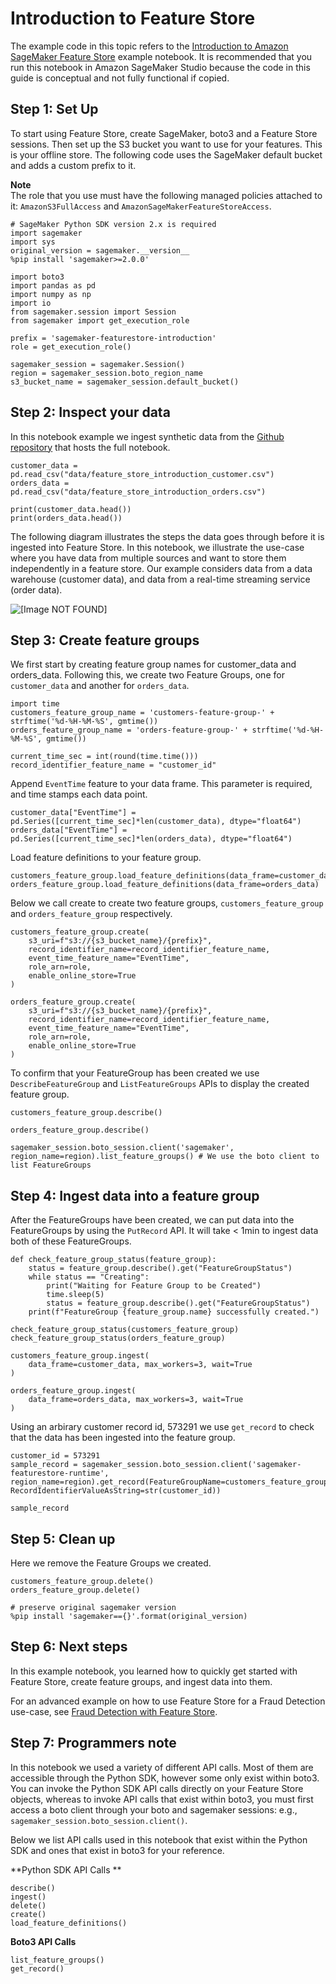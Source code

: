 # Introduction to Feature Store<a name="feature-store-introduction-notebook"></a>

The example code in this topic refers to the [Introduction to Amazon SageMaker Feature Store](https://sagemaker-examples.readthedocs.io/en/latest/sagemaker-featurestore/feature_store_introduction.html) example notebook\. It is recommended that you run this notebook in Amazon SageMaker Studio because the code in this guide is conceptual and not fully functional if copied\. 

## Step 1: Set Up<a name="feature-store-setup"></a>

 To start using Feature Store, create SageMaker, boto3 and a Feature Store sessions\. Then set up the S3 bucket you want to use for your features\. This is your offline store\. The following code uses the SageMaker default bucket and adds a custom prefix to it\. 

**Note**  
 The role that you use must have the following managed policies attached to it: `AmazonS3FullAccess` and `AmazonSageMakerFeatureStoreAccess`\. 

```
# SageMaker Python SDK version 2.x is required
import sagemaker
import sys
original_version = sagemaker.__version__
%pip install 'sagemaker>=2.0.0'
```

```
import boto3
import pandas as pd
import numpy as np
import io
from sagemaker.session import Session
from sagemaker import get_execution_role

prefix = 'sagemaker-featurestore-introduction'
role = get_execution_role()

sagemaker_session = sagemaker.Session()
region = sagemaker_session.boto_region_name
s3_bucket_name = sagemaker_session.default_bucket()
```

## Step 2: Inspect your data<a name="feature-store-load-datasets"></a>

In this notebook example we ingest synthetic data from the [Github repository](https://github.com/aws/amazon-sagemaker-examples/tree/master/sagemaker-featurestore/data) that hosts the full notebook\.

```
customer_data = pd.read_csv("data/feature_store_introduction_customer.csv")
orders_data = pd.read_csv("data/feature_store_introduction_orders.csv")

print(customer_data.head())
print(orders_data.head())
```

The following diagram illustrates the steps the data goes through before it is ingested into Feature Store\. In this notebook, we illustrate the use\-case where you have data from multiple sources and want to store them independently in a feature store\. Our example considers data from a data warehouse \(customer data\), and data from a real\-time streaming service \(order data\)\.

![\[Image NOT FOUND\]](http://docs.aws.amazon.com/sagemaker/latest/dg/images/feature-store-intro-diagram.png)

## Step 3: Create feature groups<a name="feature-store-set-up-feature-groups"></a>

We first start by creating feature group names for customer\_data and orders\_data\. Following this, we create two Feature Groups, one for `customer_data` and another for `orders_data`\.

```
import time
customers_feature_group_name = 'customers-feature-group-' + strftime('%d-%H-%M-%S', gmtime())
orders_feature_group_name = 'orders-feature-group-' + strftime('%d-%H-%M-%S', gmtime())

current_time_sec = int(round(time.time()))
record_identifier_feature_name = "customer_id"
```

Append `EventTime` feature to your data frame\. This parameter is required, and time stamps each data point\.

```
customer_data["EventTime"] = pd.Series([current_time_sec]*len(customer_data), dtype="float64")
orders_data["EventTime"] = pd.Series([current_time_sec]*len(orders_data), dtype="float64")
```

Load feature definitions to your feature group\.

```
customers_feature_group.load_feature_definitions(data_frame=customer_data)
orders_feature_group.load_feature_definitions(data_frame=orders_data)
```

Below we call create to create two feature groups, `customers_feature_group` and `orders_feature_group` respectively\.

```
customers_feature_group.create(
    s3_uri=f"s3://{s3_bucket_name}/{prefix}",
    record_identifier_name=record_identifier_feature_name,
    event_time_feature_name="EventTime",
    role_arn=role,
    enable_online_store=True
)

orders_feature_group.create(
    s3_uri=f"s3://{s3_bucket_name}/{prefix}",
    record_identifier_name=record_identifier_feature_name,
    event_time_feature_name="EventTime",
    role_arn=role,
    enable_online_store=True
)
```

To confirm that your FeatureGroup has been created we use `DescribeFeatureGroup` and `ListFeatureGroups` APIs to display the created feature group\. 

```
customers_feature_group.describe()
```

```
orders_feature_group.describe()
```

```
sagemaker_session.boto_session.client('sagemaker', region_name=region).list_feature_groups() # We use the boto client to list FeatureGroups
```

## Step 4: Ingest data into a feature group<a name="feature-store-set-up-record-identifier-event-time"></a>

After the FeatureGroups have been created, we can put data into the FeatureGroups by using the `PutRecord` API\. It will take < 1min to ingest data both of these FeatureGroups\.

```
def check_feature_group_status(feature_group):
    status = feature_group.describe().get("FeatureGroupStatus")
    while status == "Creating":
        print("Waiting for Feature Group to be Created")
        time.sleep(5)
        status = feature_group.describe().get("FeatureGroupStatus")
    print(f"FeatureGroup {feature_group.name} successfully created.")

check_feature_group_status(customers_feature_group)
check_feature_group_status(orders_feature_group)
```

```
customers_feature_group.ingest(
    data_frame=customer_data, max_workers=3, wait=True
)
```

```
orders_feature_group.ingest(
    data_frame=orders_data, max_workers=3, wait=True
)
```

Using an arbirary customer record id, 573291 we use `get_record` to check that the data has been ingested into the feature group\.

```
customer_id = 573291
sample_record = sagemaker_session.boto_session.client('sagemaker-featurestore-runtime', region_name=region).get_record(FeatureGroupName=customers_feature_group_name, RecordIdentifierValueAsString=str(customer_id))
```

```
sample_record
```

## Step 5: Clean up<a name="feature-store-load-feature-definitions"></a>

Here we remove the Feature Groups we created\.

```
customers_feature_group.delete()
orders_feature_group.delete()
```

```
# preserve original sagemaker version
%pip install 'sagemaker=={}'.format(original_version)
```

## Step 6: Next steps<a name="feature-store-setup-create-feature-group"></a>

In this example notebook, you learned how to quickly get started with Feature Store, create feature groups, and ingest data into them\.

For an advanced example on how to use Feature Store for a Fraud Detection use\-case, see [Fraud Detection with Feature Store](https://sagemaker-examples.readthedocs.io/en/latest/sagemaker-featurestore/sagemaker_featurestore_fraud_detection_python_sdk.html)\.

## Step 7: Programmers note<a name="feature-store-working-with-feature-groups"></a>

In this notebook we used a variety of different API calls\. Most of them are accessible through the Python SDK, however some only exist within boto3\. You can invoke the Python SDK API calls directly on your Feature Store objects, whereas to invoke API calls that exist within boto3, you must first access a boto client through your boto and sagemaker sessions: e\.g\., `sagemaker_session.boto_session.client()`\.

Below we list API calls used in this notebook that exist within the Python SDK and ones that exist in boto3 for your reference\. 

**Python SDK API Calls **

```
describe()
ingest()
delete()
create()
load_feature_definitions()
```

**Boto3 API Calls**

```
list_feature_groups()
get_record()
```